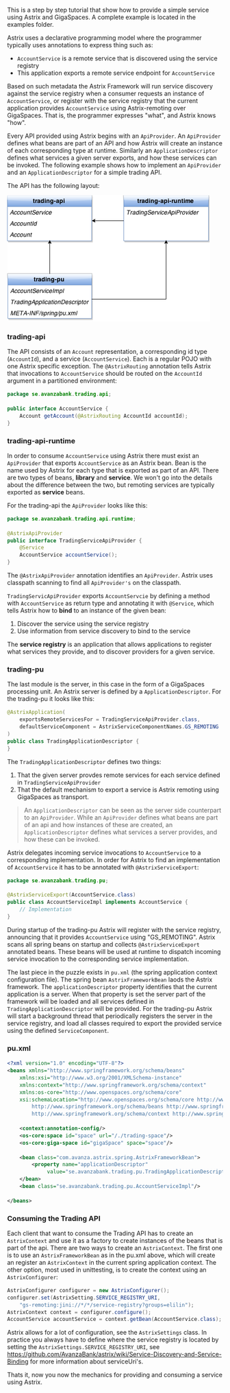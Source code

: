 This is a step by step tutorial that show how to provide a simple service using Astrix and GigaSpaces. A complete example is located in the examples folder.

Astrix uses a declarative programming model where the programmer typically uses annotations to express thing such as:

* `AccountService` is a remote service that is discovered using the service registry
* This application exports a remote service endpoint for `AccountService`

Based on such metadata the Astrix Framework will run service discovery against the service registry when a consumer requests an instance of `AccountService`, or register with the service registry that the current application provides `AccountService` using Astrix-remoting over GigaSpaces. That is, the programmer expresses "what", and Astrix knows "how".

Every API provided using Astrix begins with an `ApiProvider`. An `ApiProvider` defines what beans are part of an API and how Astrix will create an instance of each corresponding type at runtime. Similarly an `ApplicationDescriptor` defines what services a given server exports, and how these services can be invoked. The following example shows how to implement an `ApiProvider` and an `ApplicationDescriptor` for a simple trading API.

The API has the following layout:

![Modulstruktur](images/module-dependencies.png)

### trading-api
The API consists of an `Account` representation, a corresponding id type (`AccountId`), and a service (`AccountService`). Each is a regular POJO with one Astrix specific exception. The `@AstrixRouting` annotation tells Astrix that invocations to `AccountService` should be routed on the `AccountId` argument in a partitioned environment:

```java
package se.avanzabank.trading.api;

public interface AccountService {
	Account getAccount(@AstrixRouting AccountId accountId);
}
```

### trading-api-runtime
In order to consume `AccountService` using Astrix there must exist an `ApiProvider` that exports `AccountService` as an Astrix bean. Bean is the name used by Astrix for each type that is exported as part of an API. There are two types of beans, __library__ and __service__. We won't go into the details about the difference between the two, but remoting services are typically exported as __service__ beans.

For the trading-api the `ApiProvider` looks like this:

```java
package se.avanzabank.trading.api.runtime;

@AstrixApiProvider
public interface TradingServiceApiProvider {
	@Service
	AccountService accountService();
}
```

The `@AstrixApiProvider` annotation identifies an `ApiProvider`. Astrix uses classpath scanning to find all `ApiProvider's` on the classpath. 

`TradingServicApiProvider` exports `AccountServcie` by defining a method with `AccountService` as return type and annotating it with `@Service`, which tells Astrix how to __bind__ to an instance of the given bean:

1. Discover the service using the service registry
2. Use information from service discovery to bind to the service

The __service registry__ is an application that allows applications to register what services they provide, and to discover providers for a given service.


### trading-pu
The last module is the server, in this case in the form of a GigaSpaces processing unit. An Astrix server is defined by a `ApplicationDescriptor`. For the trading-pu it looks like this:

```java
@AstrixApplication(
	exportsRemoteServicesFor = TradingServiceApiProvider.class,
	defaultServiceComponent = AstrixServiceComponentNames.GS_REMOTING
)
public class TradingApplicationDescriptor {
}
```

The `TradingApplicationDescriptor` defines two things:

1. That the given server provdes remote services for each service defined in `TradingServiceApiProvider`
2. That the default mechanism to export a service is Astrix remoting using GigaSpaces as transport.

> An `ApplicationDescriptor` can be seen as the server side counterpart to an `ApiProvider`. While an `ApiProvider` defines what beans are part of an api and how instances of these are created, an `ApplicationDescriptor` defines what services a server provides, and how these can be invoked.

Astrix delegates incoming service invocations to `AccountService` to a corresponding implementation. In order for Astrix to find an implementation of `AccountService` it has to be annotated with `@AstrixServiceExport`:

```java
package se.avanzabank.trading.pu;

@AstrixServiceExport(AccountService.class)
public class AccountServiceImpl implements AccountService {
	// Implementation
}
```

During startup of the trading-pu Astrix will register with the service registry, announcing that it provides `AccountService` using "GS_REMOTING". Astrix scans all spring beans on startup and collects `@AstrixServiceExport` annotated beans. These beans will be used at runtime to dispatch incoming service invocation to the corresponding service implementation.

The last piece in the puzzle exists in `pu.xml` (the spring application context configuration file). The spring bean `AstrixFrameworkBean` laods the Astrix framework. The `applicationDescriptor` property identifies that the current application is a server. When that property is set the server part of the framework will be loaded and all services defined in `TradingApplicationDescriptor` will be provided. For the trading-pu Astrix will start a background thread that periodically registers the server in the service registry, and load all classes required to export the provided service using the defined `ServiceComponent`.

### pu.xml
```xml
<?xml version="1.0" encoding="UTF-8"?>
<beans xmlns="http://www.springframework.org/schema/beans"
	xmlns:xsi="http://www.w3.org/2001/XMLSchema-instance"
	xmlns:context="http://www.springframework.org/schema/context"
	xmlns:os-core="http://www.openspaces.org/schema/core"
	xsi:schemaLocation="http://www.openspaces.org/schema/core http://www.openspaces.org/schema/core/openspaces-core.xsd
		http://www.springframework.org/schema/beans http://www.springframework.org/schema/beans/spring-beans.xsd
		http://www.springframework.org/schema/context http://www.springframework.org/schema/context/spring-context.xsd">

	<context:annotation-config/>
	<os-core:space id="space" url="/./trading-space"/>
	<os-core:giga-space id="gigaSpace" space="space"/>
    
	<bean class="com.avanza.astrix.spring.AstrixFrameworkBean">
		<property name="applicationDescriptor"	
			 value="se.avanzabank.trading.pu.TradingApplicationDescriptor"/>
	</bean>
	<bean class="se.avanzabank.trading.pu.AccountServiceImpl"/>
	    
</beans>

```

### Consuming the Trading API
Each client that want to consume the Trading API has to create an `AstrixContext` and use it as a factory to create instances of the beans that is part of the api. There are two ways to create an `AstrixContext`. The first one is to use an `AstrixFrameworkBean` as in the pu.xml above, which will create an register an `AstrixContext` in the current spring application context. The other option, most used in unittesting, is to create the context using an `AstrixConfigurer`:

```java
AstrixConfigurer configurer = new AstrixConfigurer();
configurer.set(AstrixSetting.SERVICE_REGISTRY_URI, 
	"gs-remoting:jini://*/*/service-registry?groups=elilin");
AstrixContext context = configurer.configure();
AccountService accountService = context.getBean(AccountService.class);
```

Astrix allows for a lot of configuration, see the `AstrixSettings` class. In practice you always have to define where the service registry is located by setting the `AstrixSettings.SERVICE_REGISTRY_URI`, see https://github.com/AvanzaBank/astrix/wiki/Service-Discovery-and-Service-Binding for more information about serviceUri's.

Thats it, now you now the mechanics for providing and consuming a service using Astrix.


